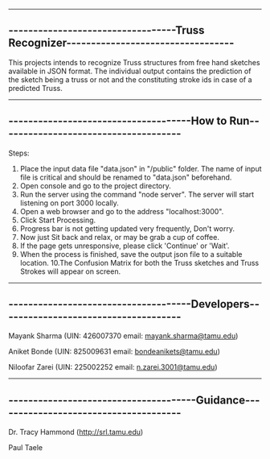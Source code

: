------------------------------------------------------------------------------------
----------------------------------Truss Recognizer----------------------------------
------------------------------------------------------------------------------------

This projects intends to recognize Truss structures from free hand sketches available
in JSON format. The individual output contains the prediction of the sketch being a 
truss or not and the constituting stroke ids in case of a predicted Truss.

------------------------------------------------------------------------------------
-------------------------------------How to Run-------------------------------------
------------------------------------------------------------------------------------

Steps:
1. Place the input data file "data.json" in "/public" folder. The name of input file 
   is critical and should be renamed to "data.json" beforehand.
2. Open console and go to the project directory.
3. Run the server using the command "node server". The server will start listening on
   port 3000 locally.
4. Open a web browser and go to the address "localhost:3000". 
5. Click Start Processing.
6. Progress bar is not getting updated very frequently, Don't worry.
7. Now just Sit back and relax, or may be grab a cup of coffee.
8. If the page gets unresponsive, please click 'Continue' or 'Wait'.
9. When the process is finished, save the output json file to a suitable location.
10.The Confusion Matrix for both the Truss sketches and Truss Strokes will appear on screen.

------------------------------------------------------------------------------------
-------------------------------------Developers-------------------------------------
------------------------------------------------------------------------------------
Mayank Sharma	(UIN: 426007370 email: mayank.sharma@tamu.edu)

Aniket Bonde	(UIN: 825009631 email: bondeanikets@tamu.edu)

Niloofar Zarei  (UIN: 225002252 email: n.zarei.3001@tamu.edu)

------------------------------------------------------------------------------------
--------------------------------------Guidance--------------------------------------
------------------------------------------------------------------------------------
Dr. Tracy Hammond (http://srl.tamu.edu)

Paul Taele
